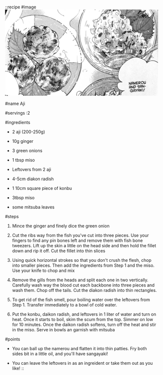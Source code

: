 ::recipe
#image
![aji](/assets/images/vol3/aji.jpg)

#name
Aji

#servings
:2

#ingredients
- 2 aji (200-250g)
- 10g ginger
- 3 green onions
- 1 tbsp miso

- Leftovers from 2 aji
- 4-5cm diakon radish
- 1 10cm square piece of konbu
- 3tbsp miso
- some mitsuba leaves

    
#steps
1. Mince the ginger and finely dice the green onion

2. Cut the ribs way from the fish you've cut into three pieces. Use your fingers to find any pin bones left and remove them with fish bone tweezers. Lift up the skin a little on the head side and then hold the fillet down and rip it off. Cut the fillet into thin slices

3. Using quick horizontal strokes so that you don't crush the flesh, chop into smaller pieces. Then add the ingredients from Step 1 and the miso. Use your knife to chop and mix


4. Remove the gills from the heads and split each one in two vertically. Carefully wash way the blood cut each backbone into three pieces and wash them. Chop off the tails. Cut the diakon radish into thin rectangles.

5. To get rid of the fish smell, pour boiling water over the leftovers from Step 1. Transfer immediately to a bowl of cold water.

6. Put the konbu, daikon radish, and leftovers in 1 liter of water and turn on heat. Once it starts to boil, skim the scum from the top. Simmer on low for 10 minutes. Once the daikon radish softens, turn off the heat and stir in the miso. Serve in bowls an garnish with mitsuba

#points
- You can ball up the namerou and flatten it into thin patties. Fry both sides  bit in a little oil, and you'll have sangayaki!

- You can leave the leftovers in as an ingreident or take them out as you like!
::